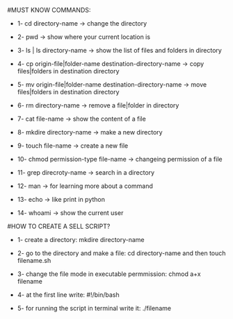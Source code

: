 #MUST KNOW COMMANDS:

- 1- cd directory-name -> change the directory

- 2- pwd -> show where your current location is

- 3- ls | ls directory-name -> show the list of files and folders in directory

- 4- cp origin-file|folder-name destination-directory-name -> copy files|folders in destination 
directory

- 5- mv origin-file|folder-name destination-directory-name -> move files|folders in destination
directory

- 6- rm directory-name -> remove a file|folder in directory

- 7- cat file-name -> show the content of a file

- 8- mkdire directory-name -> make a new directory

- 9- touch file-name -> create a new file

- 10- chmod permission-type file-name -> changeing permission of a file

- 11- grep direcroty-name -> search in a directory

- 12- man -> for learning more about a command

- 13- echo -> like print in python

- 14- whoami -> show the current user

#HOW TO CREATE A SELL SCRIPT?

- 1- create a directory:
	 mkdire directory-name
	 
- 2- go to the directory and make a file:
	 cd directory-name and then touch filename.sh
	 
- 3- change the file mode in executable permmission:
	 chmod a+x filename
	 
- 4- at the first line write:
	 #!/bin/bash
	 
- 5- for running the script in terminal write it:
	 ./filename
